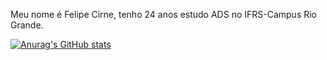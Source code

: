 Meu nome é Felipe Cirne, tenho 24 anos estudo ADS no IFRS-Campus Rio Grande.

[![Anurag's GitHub stats](https://github-readme-stats.vercel.app/api?username=felpscirne)](https://github.com/anuraghazra/github-readme-stats)
